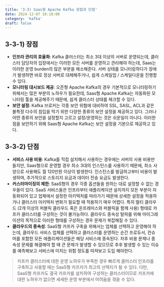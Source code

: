 ```yaml
---
title: '3-3) Saas형 Apache Kafka 장점과 단점'
date: 2024-12-07 16:10:00
category: 'kafka'
draft: false
---
```


## 3-3-1) 장점
- **인프라 관리의 효율화**: Kafka 클러스터는 최소 3대 이상의 서버로 운영되는데, 클러스터 담당자의 입장에서는 이러한 모든 서버를 운영하고 관리해야 하는데, Saas는 이러한 운영 burden의 많은 부분을 해소해준다. 서버 상태를 모니터링하다가 장애가 발생하면 바로 정상 서버로 대체해주거나, 쉽게 스케일업 / 스케일다운을 진행할 수 있다.
- **모니터링 대시보드 제공**: 오픈형 Apache Kafka의 경우 기본적으로 모니터링하기 위해서는 많은 부분의 노하우가 필요한데, Saas형 Apache Kafka는 자동화된 모니터링 툴을 제공해주기 때문에, 쉽게 클러스터 상태를 체크할 수 있다.
- **보안 설정**: Kafka 브로커는 각종 보안 위협에 대비하여 SSL, SASL, ACL과 같은 불특정 다수의 침입을 막기 위한 다양한 종류의 보안 설정을 제공하고 있다. 그러나 어떤 종류의 보안을 설정할지 고르고 설정/운영하는 것은 쉬운일이 아니다. 이러한 점을 보안하기 위해 Saas형 Apache Kafka는 보안 설정을 기본으로 제공하고 있다.

## 3-3-2) 단점
- **서비스 사용 비용**: Kafka를 직접 설치해서 사용하는 경우에는 서버의 사용 비용만 들지만, Saas형으로 운영할 경우 최소 3대의 인스턴스를 사용하기 때문에, 최소 사양으로 사용해도 월 120만원 이상이 발생한다. 인스턴스를 발급하고부터 비용이 발생하며, 추가적으로 스토리지 요금과 데이터 전송 요금도 발생한다.
- **커스터마이징의 제한**: SaaS형의 경우 각종 옵션들을 원하는 대로 설정할 수 없는 경우들이 있다. SaaS 서비스들은 인프라부터 애플리케이션 설치까지 모든 부분이 자동화되어 있고 업체에서 설정한 아키텍처를 따라가기 때문에 상세한 설정을 적용하거나 클러스터 아키텍처 변화가 필요할 때 적용하기 매우 어렵다. 특히 멀티 클라우드 (2개 이상의 퍼블릭 클라우드 혹은 온프레미스와 퍼블릭을 함께 사용) 형태로 카프카 클러스터를 구성하는 것이 불가능하다. 클라우드 종속성 탈피를 위해 마이그레이션의 목적으로 이러한 형태를 구성하는 경우 문제가 복잡해질 수 있다.
-  **클라우드의 종속성**: SaaS형 카프카 구축을 위해서는 업체를 선택하고 운영해야 하는데, 클라우드 서비스 업체를 선택하고 클러스터를 운영하는 순간 프로듀서, 컨슈머를 포함한 모든 애플리케이션들은 해당 서비스에 종속된다. 차후 비용 문제나 종속성 문제를 해결해야 할 때 큰 문제가 발생할 수 있으므로 추후 발생할 수 있는 이슈를 예측해보고 서비스에 미치는 위험 정도를 따져보고 도입 해야한다.

> 카프카 클러스터에 대한 운영 노하우가 부족한 경우 빠르게 클러스터 인프라를 구축하고 사용할 때는 SaaS형 카프카가 최고의 선택지가 될 수 있다. 다만, SaaS형 카프카도 결국 카프카를 설치하여 구성하는 클러스터이므로 카프카에 대한 노하우가 없으면 세세한 운영 부분에서 어려움을 겪을 수 있다. 